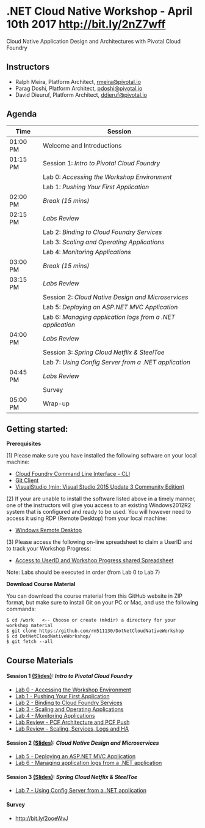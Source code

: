 # .NET Cloud Native Workshop - April 10th 2017  http://bit.ly/2nZ7wff
Cloud Native Application Design and Architectures with Pivotal Cloud Foundry

## Instructors
- Ralph Meira, Platform Architect, rmeira@pivotal.io
- Parag Doshi, Platform Architect, pdoshi@pivotal.io
- David Dieuruf, Platform Architect, ddieruf@pivotal.io

## Agenda

|Time | Session
|---- | -------
|01:00 PM  | Welcome and Introductions
|01:15 PM  | Session 1: _Intro to Pivotal Cloud Foundry_
|          | Lab 0: _Accessing the Workshop Environment_
|          | Lab 1: _Pushing Your First Application_
|02:00 PM  | _Break (15 mins)_
|02:15 PM  | _Labs Review_
|          | Lab 2: _Binding to Cloud Foundry Services_
|          | Lab 3: _Scaling and Operating Applications_
|          | Lab 4: _Monitoring Applications_
|03:00 PM  | _Break (15 mins)_
|03:15 PM  | _Labs Review_ 
|          | Session 2: _Cloud Native Design and Microservices_
|          | Lab 5: _Deploying an ASP.NET MVC Application_
|          | Lab 6: _Managing application logs from a .NET application_
|04:00 PM  | _Labs Review_
|          | Session 3: _Spring Cloud Netflix & SteelToe_
|          | Lab 7: _Using Config Server from a .NET application_
|04:45 PM  | _Labs Review_
|          | Survey
|05:00 PM  | Wrap-up

## Getting started:

**Prerequisites**

(1) Please make sure you have installed the following software on your local machine:
- [Cloud Foundry Command Line Interface - CLI](https://console.run.pivotal.io/tools)
- [Git Client](https://git-scm.com/downloads)
- [VisualStudio (min: Visual Studio 2015 Update 3 Community Edition)](https://go.microsoft.com/fwlink/?LinkId=532606&clcid=0x409)

(2) If your are unable to install the software listed above in a timely manner, one of the instructors will give you access to an existing Windows2012R2 system that is configured and ready to be used. You will however need to access it using RDP (Remote Desktop) from your local machine:
- [Windows Remote Desktop](https://technet.microsoft.com/en-us/library/dn473009(v=ws.11).aspx)

(3) Please access the following on-line spreadsheet to claim a UserID and to track your Workshop Progress:
- [Access to UserID and Workshop Progress shared Spreadsheet](https://docs.google.com/spreadsheets/d/1fA56dZ28tu0-eY3nRA8OYK5aUKsJ_4c_bneRUZW23oE/edit?usp=sharing)

Note: Labs should be executed in order (from Lab 0 to Lab 7)

**Download Course Material**

You can download the course material from this GitHub website in ZIP format, but make sure to install Git on your PC or Mac, and use the following commands:

```
$ cd /work   <-- Choose or create (mkdir) a directory for your workshop material
$ git clone https://github.com/rm511130/DotNetCloudNativeWorkshop
$ cd DotNetCloudNativeWorkshop/
$ git fetch --all
```

## Course Materials

#### Session 1 [(Slides)](session_01/Session_01.pdf): _Intro to Pivotal Cloud Foundry_
  - [Lab 0 - Accessing the Workshop Environment](session_01/lab_00/lab_00.adoc)
  - [Lab 1 - Pushing Your First Application](session_01/lab_01/lab_01.adoc)
  - [Lab 2 - Binding to Cloud Foundry Services](session_01/lab_02/lab_02.adoc)
  - [Lab 3 - Scaling and Operating Applications](session_01/lab_03/lab_03.adoc)
  - [Lab 4 - Monitoring Applications](session_01/lab_04/lab_04.adoc)
  - [Lab Review - PCF Architecture and PCF Push](session_01/Labs_Review_01.pdf)
  - [Lab Review - Scaling, Services, Logs and HA](session_01/Labs_Review_02.pdf)

#### Session 2 [(Slides)](session_02/Session_02.pdf): _Cloud Native Design and Microservices_
  - [Lab 5 - Deploying an ASP.NET MVC Application](session_02/lab_05/lab_05.adoc)
  - [Lab 6 - Managing application logs from a .NET application](session_02/lab_06/lab_06.adoc)

#### Session 3 [(Slides)](session_03/Session_03.pdf): _Spring Cloud Netflix & SteelToe_
  - [Lab 7 - Using Config Server from a .NET application](session_03/lab_07/lab_07.adoc)
  
#### Survey 
  - http://bit.ly/2ooeWvJ
  
